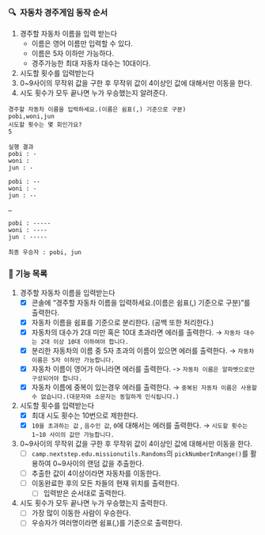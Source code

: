 ### **🔍**  자동차 경주게임 동작 순서
  
1. 경주할 자동차 이름을 입력 받는다
   - 이름은 영어 이름만 입력할 수 있다.
   - 이름은 5자 이하만 가능하다.
   - 경주가능한 최대 자동차 대수는 10대이다. 
2. 시도할 횟수를 입력받는다
3. 0~9사이의 무작위 값을 구한 후 무작위 값이 4이상인 값에 대해서만 이동을 한다.
4. 시도 횟수가 모두 끝나면 누가 우승했는지 알려준다.

``` 
경주할 자동차 이름을 입력하세요.(이름은 쉼표(,) 기준으로 구분)  
pobi,woni,jun  
시도할 횟수는 몇 회인가요?  
5

실행 결과  
pobi : -  
woni :  
jun : -  

pobi : --  
woni : -  
jun : --  

…

pobi : -----  
woni : ----  
jun : -----  

최종 우승자 : pobi, jun
```

### **🚀** 기능 목록

1. 경주할 자동차 이름을 입력받는다
    - [X]  콘솔에 “경주할 자동차 이름을 입력하세요.(이름은 쉼표(,) 기준으로 구분)”를 출력한다.
    - [X]  자동차 이름을 쉼표를 기준으로 분리한다. (공백 또한 처리한다.)
    - [X]  자동차의 대수가 2대 미만 혹은 10대 초과라면 에러를 출력한다. → `자동차 대수는 2대 이상 10대 이하여야 합니다.`
    - [X]  분리한 자동차의 이름 중 5자 초과의 이름이 있으면 에러를 출력한다. → `자동차 이름은 5자 이하만 가능합니다.`
    - [X]  자동차 이름이 영어가 아니라면 에러를 출력한다. -> `자동차 이름은 알파벳으로만 구성되어야 합니다.`
    - [X]  자동차 이름에 중복이 있는경우 에러를 출력한다. → `중복된 자동차 이름은 사용할 수 없습니다.(대문자와 소문자는 동일하게 인식됩니다.)`
2. 시도할 횟수를 입력받는다
    - [X]  최대 시도 횟수는 10번으로 제한한다.
    - [X]  `10을 초과하는 값` , `음수인 값`,  `0`에 대해서는 에러를 출력한다. → `시도할 횟수는 1~10 사이의 값만 가능합니다.`
3. 0~9사이의 무작위 값을 구한 후 무작위 값이 4이상인 값에 대해서만 이동을 한다.
    - [ ]  `camp.nextstep.edu.missionutils.Randoms`의 `pickNumberInRange()`를 활용하여 0~9사이의 랜덤 값을 추출한다.
    - [ ]  추출한 값이 4이상이라면 자동차를 이동한다.
    - [ ]  이동완료한 후의 모든 차들의 현재 위치를 출력한다.
        - [ ]  입력받은 순서대로 출력한다.
4. 시도 횟수가 모두 끝나면 누가 우승했는지 출력한다.
    - [ ]  가장 많이 이동한 사람이 우승한다.
    - [ ]  우승자가 여러명이라면 쉼표(,)를 기준으로 출력한다.